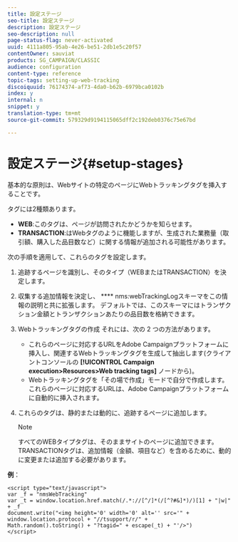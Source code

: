 ```yaml
---
title: 設定ステージ
seo-title: 設定ステージ
description: 設定ステージ
seo-description: null
page-status-flag: never-activated
uuid: 4111a805-95ab-4e26-be51-2db1e5c20f57
contentOwner: sauviat
products: SG_CAMPAIGN/CLASSIC
audience: configuration
content-type: reference
topic-tags: setting-up-web-tracking
discoiquuid: 76174374-af73-4da0-b62b-6979bca0102b
index: y
internal: n
snippet: y
translation-type: tm+mt
source-git-commit: 579329d9194115065dff2c192deb0376c75e67bd

---
```



# 設定ステージ{#setup-stages}

基本的な原則は、Webサイトの特定のページにWebトラッキングタグを挿入することです。

タグには2種類あります。

* **WEB**:このタグは、ページが訪問されたかどうかを知らせます。
* **TRANSACTION**:はWebタグのように機能しますが、生成された業務量（取引額、購入した品目数など）に関する情報が追加される可能性があります。

次の手順を適用して、これらのタグを設定します。

1. 追跡するページを識別し、そのタイプ（WEBまたはTRANSACTION）を決定します。
1. 収集する追加情報を決定し、 **** nms:webTrackingLogスキーマをこの情報の説明と共に拡張します。 デフォルトでは、このスキーマにはトランザクション金額とトランザクションあたりの品目数を格納できます。
1. Webトラッキングタグの作成 それには、次の 2 つの方法があります。

   * これらのページに対応するURLをAdobe Campaignプラットフォームに挿入し、関連するWebトラッキングタグを生成して抽出します(クライアントコンソールの **[!UICONTROL Campaign execution>Resources>Web tracking tags]** ノードから)。
   * Webトラッキングタグを「その場で作成」モードで自分で作成します。これらのページに対応するURLは、Adobe Campaignプラットフォームに自動的に挿入されます。

1. これらのタグは、静的または動的に、追跡するページに追加します。

   >[!NOTE]
   >
   >すべてのWEBタイプタグは、そのままサイトのページに追加できます。 TRANSACTIONタグは、追加情報（金額、項目など）を含めるために、動的に変更または追加する必要があります。

**例**：

```
<script type="text/javascript">
var _f = "nmsWebTracking"
var _t = window.location.href.match(/.*://[^/]*(/[^?#&]*)/)[1] + "|w|" + _f
document.write("<img height='0' width='0' alt='' src='" +
window.location.protocol + "//tsupport/r/" +
Math.random().toString() + "?tagid=" + escape(_t) + "'/>")
</script>
```

